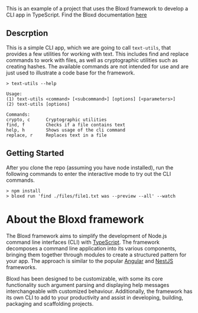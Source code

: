 This is an example of a project that uses the Bloxd framework to develop a CLI app in TypeScript. Find the Bloxd documentation [here](http://bloxd.dev/guide/)

## Descrption

This is a simple CLI app, which we are going to call `text-utils`, that provides a few utilities for working with text. This includes find and replace commands to work with files, as well as cryptographic utilities such as creating hashes. The available commands are not intended for use and are just used to illustrate a code base for the framework.

```
> text-utils --help

Usage:
(1) text-utils <command> [<subcommand>] [options] [<parameters>]
(2) text-utils [options]

Commands:
crypto, c      Cryptographic utilities
find, f        Checks if a file contains text
help, h        Shows usage of the cli command
replace, r     Replaces text in a file
```

## Getting Started

After you clone the repo (assuming you have node installed), run the following commands to enter the interactive mode to try out the CLI commands.

```
> npm install
> bloxd run 'find ./files/file1.txt was --preview --all' --watch
```

# About the Bloxd framework

The Bloxd framework aims to simplify the development of Node.js command line interfaces (CLI) with [TypeScript](https://www.typescriptlang.org/). The framework decomposes a command line application into its various components, bringing them together through modules to create a structured pattern for your app. The approach is similar to the popular [Angular](https://angular.io/) and [NestJS](https://nestjs.com/) frameworks. 

Bloxd has been designed to be customizable, with some its core functionality such argument parsing and displaying help messages interchangeable with customized behaviour. Additionally, the framework has its own CLI to add to your productivity and assist in developing, building, packaging and scaffolding projects.